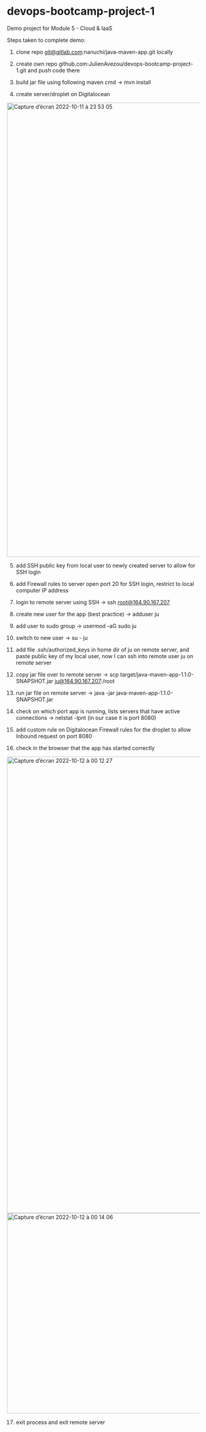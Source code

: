 # devops-bootcamp-project-1
Demo project for Module 5 - Cloud &amp; IaaS

Steps taken to complete demo:

1. clone repo git@gitlab.com:nanuchi/java-maven-app.git locally

2. create own repo github.com:JulienAvezou/devops-bootcamp-project-1.git and push code there

3. build jar file using following maven cmd -> mvn install

4. create server/droplet on Digitalocean
<img width="1187" alt="Capture d’écran 2022-10-11 à 23 53 05" src="https://user-images.githubusercontent.com/62488871/195205243-99f33d58-efce-40d2-99f2-5dbaf4f5270f.png">

5. add SSH public key from local user to newly created server to allow for SSH login

6. add Firewall rules to server
open port 20 for SSH login, restrict to local computer IP address

7. login to remote server using SSH -> ssh root@164.90.167.207

8. create new user for the app (best practice) -> adduser ju

9. add user to sudo group -> usermod -aG sudo ju

10. switch to new user -> su - ju

11. add file .ssh/authorized_keys in home dir of ju on remote server, and paste public key of my local user, now I can ssh into remote user ju on remote server 

12. copy jar file over to remote server -> scp target/java-maven-app-1.1.0-SNAPSHOT.jar ju@164.90.167.207:/root

13. run jar file on remote server -> java -jar java-maven-app-1.1.0-SNAPSHOT.jar

14. check on which port app is running, lists servers that have active connections -> netstat -lpnt (in our case it is port 8080)

15. add custom rule on Digitalocean Firewall rules for the droplet to allow Inbound request on port 8080

16. check in the browser that the app has started correctly
<img width="1193" alt="Capture d’écran 2022-10-12 à 00 12 27" src="https://user-images.githubusercontent.com/62488871/195207763-26ff1b06-7c5b-48e3-b56e-2d53033e9d30.png">
<img width="524" alt="Capture d’écran 2022-10-12 à 00 14 06" src="https://user-images.githubusercontent.com/62488871/195207972-2aced689-599f-43f8-b4d1-efeb52acddb7.png">

17. exit process and exit remote server
